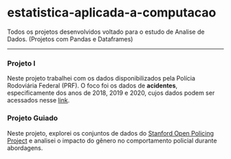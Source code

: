 # estatistica-aplicada-a-computacao
Todos os projetos desenvolvidos voltado para o estudo de Analise de Dados. (Projetos com Pandas e Dataframes)


<div>
<hr>
<h3>Projeto I</h3>
<p>Neste projeto trabalhei com os dados disponibilizados pela Polícia Rodoviária Federal (PRF). O foco foi os dados de <strong>acidentes</strong>, especificamente dos anos de 2018, 2019 e 2020, cujos dados podem ser acessados nesse <a href="https://www.gov.br/prf/pt-br/acesso-a-informacao/dados-abertos/dados-abertos-acidentes" target="_blank" rel="external">link</a>.</p> 
 
<h3>Projeto Guiado</h3>
<p>Neste projeto, explorei os conjuntos de dados do <a href="https://openpolicing.stanford.edu/" target="_blank" rel="external">Stanford Open Policing Project</a> e analisei o impacto do gênero no comportamento policial durante abordagens.</p>
</div>
